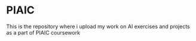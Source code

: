 # PIAIC
This is the repository where i upload my work on AI exercises and projects as a part of PIAIC coursework 

